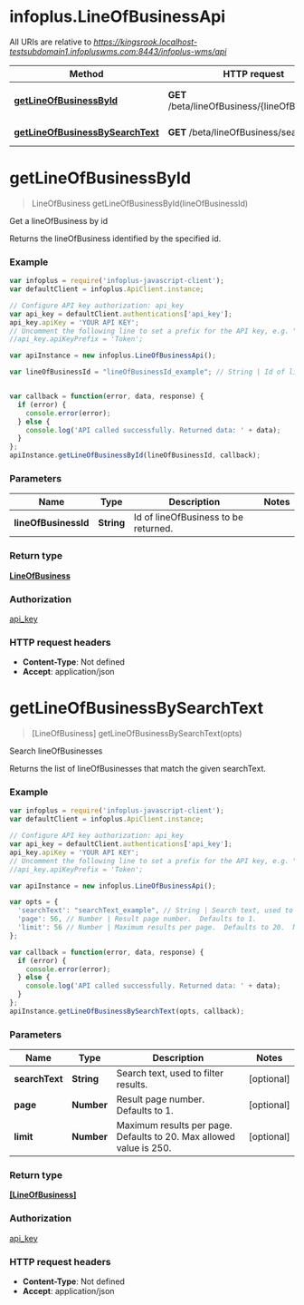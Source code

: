 # infoplus.LineOfBusinessApi

All URIs are relative to *https://kingsrook.localhost-testsubdomain1.infopluswms.com:8443/infoplus-wms/api*

Method | HTTP request | Description
------------- | ------------- | -------------
[**getLineOfBusinessById**](LineOfBusinessApi.md#getLineOfBusinessById) | **GET** /beta/lineOfBusiness/{lineOfBusinessId} | Get a lineOfBusiness by id
[**getLineOfBusinessBySearchText**](LineOfBusinessApi.md#getLineOfBusinessBySearchText) | **GET** /beta/lineOfBusiness/search | Search lineOfBusinesses


<a name="getLineOfBusinessById"></a>
# **getLineOfBusinessById**
> LineOfBusiness getLineOfBusinessById(lineOfBusinessId)

Get a lineOfBusiness by id

Returns the lineOfBusiness identified by the specified id.

### Example
```javascript
var infoplus = require('infoplus-javascript-client');
var defaultClient = infoplus.ApiClient.instance;

// Configure API key authorization: api_key
var api_key = defaultClient.authentications['api_key'];
api_key.apiKey = 'YOUR API KEY';
// Uncomment the following line to set a prefix for the API key, e.g. "Token" (defaults to null)
//api_key.apiKeyPrefix = 'Token';

var apiInstance = new infoplus.LineOfBusinessApi();

var lineOfBusinessId = "lineOfBusinessId_example"; // String | Id of lineOfBusiness to be returned.


var callback = function(error, data, response) {
  if (error) {
    console.error(error);
  } else {
    console.log('API called successfully. Returned data: ' + data);
  }
};
apiInstance.getLineOfBusinessById(lineOfBusinessId, callback);
```

### Parameters

Name | Type | Description  | Notes
------------- | ------------- | ------------- | -------------
 **lineOfBusinessId** | **String**| Id of lineOfBusiness to be returned. | 

### Return type

[**LineOfBusiness**](LineOfBusiness.md)

### Authorization

[api_key](../README.md#api_key)

### HTTP request headers

 - **Content-Type**: Not defined
 - **Accept**: application/json

<a name="getLineOfBusinessBySearchText"></a>
# **getLineOfBusinessBySearchText**
> [LineOfBusiness] getLineOfBusinessBySearchText(opts)

Search lineOfBusinesses

Returns the list of lineOfBusinesses that match the given searchText.

### Example
```javascript
var infoplus = require('infoplus-javascript-client');
var defaultClient = infoplus.ApiClient.instance;

// Configure API key authorization: api_key
var api_key = defaultClient.authentications['api_key'];
api_key.apiKey = 'YOUR API KEY';
// Uncomment the following line to set a prefix for the API key, e.g. "Token" (defaults to null)
//api_key.apiKeyPrefix = 'Token';

var apiInstance = new infoplus.LineOfBusinessApi();

var opts = { 
  'searchText': "searchText_example", // String | Search text, used to filter results.
  'page': 56, // Number | Result page number.  Defaults to 1.
  'limit': 56 // Number | Maximum results per page.  Defaults to 20.  Max allowed value is 250.
};

var callback = function(error, data, response) {
  if (error) {
    console.error(error);
  } else {
    console.log('API called successfully. Returned data: ' + data);
  }
};
apiInstance.getLineOfBusinessBySearchText(opts, callback);
```

### Parameters

Name | Type | Description  | Notes
------------- | ------------- | ------------- | -------------
 **searchText** | **String**| Search text, used to filter results. | [optional] 
 **page** | **Number**| Result page number.  Defaults to 1. | [optional] 
 **limit** | **Number**| Maximum results per page.  Defaults to 20.  Max allowed value is 250. | [optional] 

### Return type

[**[LineOfBusiness]**](LineOfBusiness.md)

### Authorization

[api_key](../README.md#api_key)

### HTTP request headers

 - **Content-Type**: Not defined
 - **Accept**: application/json

